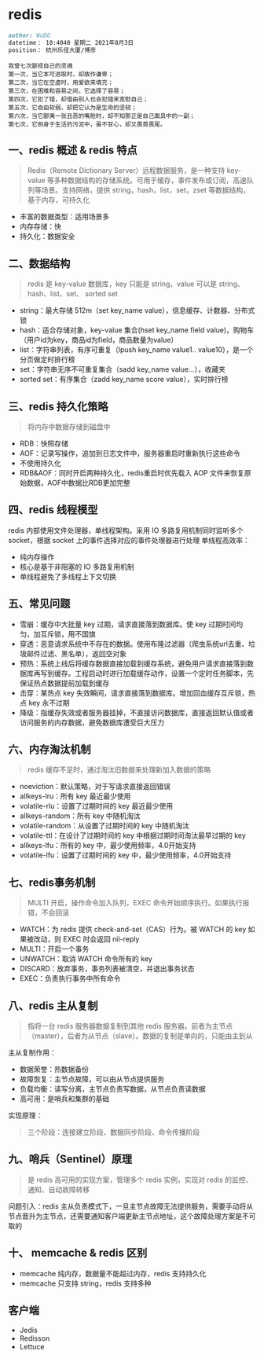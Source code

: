 # redis

```md
author: WuDG
datetime： 10:4040 星期二 2021年8月3日
position： 杭州乐佳大厦/博彦
```
```
我曾七次鄙视自己的灵魂
第一次，当它本可进取时，却故作谦卑；
第二次，当它在空虚时，用爱欲来填充；
第三次，在困难和容易之间，它选择了容易；
第四次，它犯了错，却借由别人也会犯错来宽慰自己；
第五次，它自由软弱，却把它认为是生命的坚韧；
第六次，当它鄙夷一张丑恶的嘴脸时，却不知那正是自己面具中的一副；
第七次，它侧身于生活的污泥中，虽不甘心，却又畏首畏尾。 
```

## 一、redis 概述 & redis 特点
> Redis（Remote Dictionary Server）远程数据服务，是一种支持 key-value 等多种数据结构的存储系统。可用于缓存，事件发布或订阅，高速队列等场景。支持网络，提供 string，hash，list，set，zset 等数据结构，基于内存，可持久化

* 丰富的数据类型：适用场景多
* 内存存储：快
* 持久化：数据安全

## 二、数据结构
> redis 是 key-value 数据库，key 只能是 string，value 可以是 string、hash、list、set、 sorted set

* string：最大存储 512m（set key_name value），信息缓存、计数器、分布式锁
* hash：适合存储对象，key-value 集合(hset key_name field value)，购物车（用户id为key，商品id为field，商品数量为value）
* list：字符串列表，有序可重复（lpush key_name value1.. value10），是一个分页做定时排行榜
* set：字符串无序不可重复集合（sadd key_name value...），收藏夹
* sorted set：有序集合（zadd key_name score value），实时排行榜

## 三、redis 持久化策略
> 将内存中数据存储到磁盘中

* RDB：快照存储
* AOF：记录写操作，追加到日志文件中，服务器重启时重新执行这些命令
* 不使用持久化
* RDB&AOF：同时开启两种持久化，redis重启时优先载入 AOP 文件来恢复原始数据，AOF中数据比RDB更加完整

## 四、redis 线程模型
redis 内部使用文件处理器，单线程架构。采用 IO 多路复用机制同时监听多个 socket，根据 socket 上的事件选择对应的事件处理器进行处理
单线程高效率：
* 纯内存操作
* 核心是基于非阻塞的 IO 多路复用机制
* 单线程避免了多线程上下文切换

## 五、常见问题
* 雪崩：缓存中大批量 key 过期，请求直接落到数据库。使 key 过期时间均匀，加互斥锁，用不国旗
* 穿透：恶意请求系统中不存在的数据。使用布隆过滤器（爬虫系统url去重、垃圾邮件过滤、黑名单），返回空对象
* 预热：系统上线后将缓存数据直接加载到缓存系统，避免用户请求直接落到数据库再写到缓存。工程启动时进行加载缓存动作，设置一个定时任务脚本，先保证热点数据提前加载到缓存
* 击穿：某热点 key 失效瞬间，请求直接落到数据库。增加回血缓存互斥锁，热点 key 永不过期
* 降级：指缓存失效或者服务器挂掉，不直接访问数据库，直接返回默认值或者访问服务的内存数据，避免数据库遭受巨大压力

## 六、内存淘汰机制
> redis 缓存不足时，通过淘汰旧数据来处理新加入数据的策略

* noeviction：默认策略，对于写请求直接返回错误
* allkeys-lru：所有 key 最近最少使用
* volatile-rlu：设置了过期时间的 key 最近最少使用
* allkeys-random：所有 key 中随机淘汰
* volatile-random：从设置了过期时间的 key 中随机淘汰
* volatile-ttl：在设计了过期时间的 key 中根据过期时间淘汰最早过期的 key
* allkeys-lfu：所有的 key 中，最少使用频率，4.0开始支持
* volatile-lfu：设置了过期时间的 key 中，最少使用频率，4.0开始支持


## 七、redis事务机制
> MULTI 开启，操作命令加入队列，EXEC 命令开始顺序执行。如果执行报错，不会回滚

* WATCH：为 redis 提供 check-and-set（CAS）行为。被 WATCH 的 key 如果被改动，则 EXEC 时会返回 nil-reply
* MULTI：开启一个事务
* UNWATCH：取消 WATCH 命令所有的 key
* DISCARD：放弃事务，事务列表被清空，并退出事务状态
* EXEC：负责执行事务中所有命令

## 八、redis 主从复制
> 指将一台 redis 服务器数据复制到其他 redis 服务器。前者为主节点（master），后者为从节点（slave）。数据的复制是单向的，只能由主到从

主从复制作用：
* 数据荣誉：热数据备份
* 故障恢复：主节点故障，可以由从节点提供服务
* 负载均衡：读写分离，主节点负责写数据，从节点负责读数据
* 高可用：是哨兵和集群的基础

实现原理：
> 三个阶段：连接建立阶段、数据同步阶段、命令传播阶段

## 九、哨兵（Sentinel）原理
> 是 redis 高可用的实现方案，管理多个 redis 实例，实现对 redis 的监控、通知、自动故障转移

问题引入：redis 主从负责模式下，一旦主节点故障无法提供服务，需要手动将从节点晋升为主节点，还需要通知客户端更新主节点地址，这个故障处理方案是不可取的

## 十、 memcache & redis 区别
* memcache 纯内存，数据量不能超过内存，redis 支持持久化
* memcache 只支持 string，redis 支持多种

## 客户端
* Jedis
* Redisson
* Lettuce